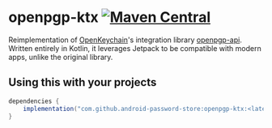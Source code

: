 # openpgp-ktx [![Maven Central](https://img.shields.io/maven-central/v/com.github.android-password-store/openpgp-ktx.svg?label=Maven%20Central)](https://search.maven.org/search?q=g:%22com.github.android-password-store%22%20AND%20a:%22openpgp-ktx%22)

Reimplementation of [OpenKeychain]'s integration library [openpgp-api]. Written entirely in Kotlin, it leverages Jetpack to be compatible with modern apps, unlike the original library.

## Using this with your projects

```gradle
dependencies {
    implementation("com.github.android-password-store:openpgp-ktx:<latest-version>")
}
```

[OpenKeychain]: https://github.com/open-keychain/open-keychain
[openpgp-api]: https://github.com/open-keychain/openpgp-api

